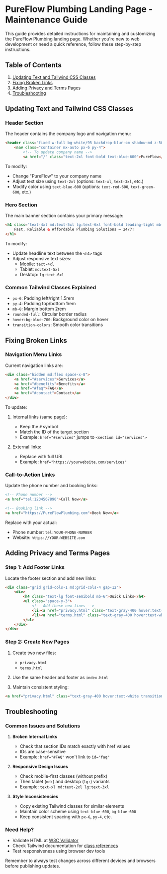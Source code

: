 # PureFlow Plumbing Landing Page - Maintenance Guide

This guide provides detailed instructions for maintaining and customizing the PureFlow Plumbing landing page. Whether you're new to web development or need a quick reference, follow these step-by-step instructions.

## Table of Contents
1. [Updating Text and Tailwind CSS Classes](#updating-text-and-tailwind-css-classes)
2. [Fixing Broken Links](#fixing-broken-links)
3. [Adding Privacy and Terms Pages](#adding-privacy-and-terms-pages)
4. [Troubleshooting](#troubleshooting)

## Updating Text and Tailwind CSS Classes

### Header Section
The header contains the company logo and navigation menu:
```html
<header class="fixed w-full bg-white/95 backdrop-blur-sm shadow-md z-50">
    <nav class="container mx-auto px-6 py-4">
        <!-- To update company name -->
        <a href="/" class="text-2xl font-bold text-blue-600">PureFlow</a>
```
To modify:
- Change "PureFlow" to your company name
- Adjust text size using `text-2xl` (options: `text-xl`, `text-3xl`, etc.)
- Modify color using `text-blue-600` (options: `text-red-600`, `text-green-600`, etc.)

### Hero Section
The main banner section contains your primary message:
```html
<h1 class="text-4xl md:text-5xl lg:text-6xl font-bold leading-tight mb-8 text-gray-900">
    Fast, Reliable & Affordable Plumbing Solutions – 24/7!
</h1>
```
To modify:
- Update headline text between the `<h1>` tags
- Adjust responsive text sizes:
  - Mobile: `text-4xl`
  - Tablet: `md:text-5xl`
  - Desktop: `lg:text-6xl`

### Common Tailwind Classes Explained
- `px-6`: Padding left/right 1.5rem
- `py-4`: Padding top/bottom 1rem
- `mb-8`: Margin bottom 2rem
- `rounded-full`: Circular border radius
- `hover:bg-blue-700`: Background color on hover
- `transition-colors`: Smooth color transitions

## Fixing Broken Links

### Navigation Menu Links
Current navigation links are:
```html
<div class="hidden md:flex space-x-8">
    <a href="#services">Services</a>
    <a href="#benefits">Benefits</a>
    <a href="#faq">FAQ</a>
    <a href="#contact">Contact</a>
</div>
```

To update:
1. Internal links (same page):
   - Keep the `#` symbol
   - Match the ID of the target section
   - Example: `href="#services"` jumps to `<section id="services">`

2. External links:
   - Replace with full URL
   - Example: `href="https://yourwebsite.com/services"`

### Call-to-Action Links
Update the phone number and booking links:
```html
<!-- Phone number -->
<a href="tel:1234567890">Call Now</a>

<!-- Booking link -->
<a href="https://PureFlowPlumbing.com">Book Now</a>
```
Replace with your actual:
- Phone number: `tel:YOUR-PHONE-NUMBER`
- Website: `https://YOUR-WEBSITE.com`

## Adding Privacy and Terms Pages

### Step 1: Add Footer Links
Locate the footer section and add new links:
```html
<div class="grid grid-cols-1 md:grid-cols-4 gap-12">
    <div>
        <h4 class="text-lg font-semibold mb-6">Quick Links</h4>
        <ul class="space-y-3">
            <!-- Add these new lines -->
            <li><a href="privacy.html" class="text-gray-400 hover:text-white transition-colors duration-300">Privacy Policy</a></li>
            <li><a href="terms.html" class="text-gray-400 hover:text-white transition-colors duration-300">Terms of Service</a></li>
        </ul>
    </div>
</div>
```

### Step 2: Create New Pages
1. Create two new files:
   - `privacy.html`
   - `terms.html`

2. Use the same header and footer as `index.html`

3. Maintain consistent styling:
```html
<a href="privacy.html" class="text-gray-400 hover:text-white transition-colors duration-300">
```

## Troubleshooting

### Common Issues and Solutions

1. **Broken Internal Links**
   - Check that section IDs match exactly with href values
   - IDs are case-sensitive
   - Example: `href="#FAQ"` won't link to `id="faq"`

2. **Responsive Design Issues**
   - Check mobile-first classes (without prefix)
   - Then tablet (`md:`) and desktop (`lg:`) variants
   - Example: `text-xl md:text-2xl lg:text-3xl`

3. **Style Inconsistencies**
   - Copy existing Tailwind classes for similar elements
   - Maintain color scheme using `text-blue-600`, `bg-blue-600`
   - Keep consistent spacing with `px-6`, `py-4`, etc.

### Need Help?
- Validate HTML at [W3C Validator](https://validator.w3.org/)
- Check Tailwind documentation for [class references](https://tailwindcss.com/docs)
- Test responsiveness using browser dev tools

Remember to always test changes across different devices and browsers before publishing updates.